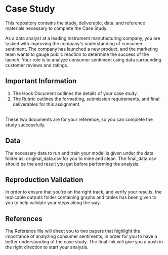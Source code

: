 # Case Study
This repository contains the study, deliverable, data, and reference materials necessary to complete the Case Study.

As a data analyst at a leading instrument manufacturing company, you are tasked with improving the company's understanding of consumer sentiment. The company has launched a new product, and the marketing team wants to gauge public reaction to determine the success of the launch. Your role is to analyze consumer sentiment using data surrounding customer reviews and ratings.

## Important Information
1. The Hook Document outlines the details of your case study.
2. The Rubric outlines the formatting, submission requirements, and final deliverables for this assignment. <br />
<br /> 
These two documents are for your reference, so you can complete the study successfully.

## Data
The necessary data to run and train your model is given under the data folder as: original_data.csv for you to mine and clean. The final_data.csv should be the end result you get before performing the analysis.

## Reproduction Validation
In order to ensure that you're on the right track, and verify your results, the replicable outputs folder containing graphs and tables has been given to you to help validate your steps along the way.

## References
The Reference file will direct you to two papers that highlight the importance of analyzing consumer sentiments, in order for you to have a better understanding of the case study. The final link will give you a push in the right direction to start your analysis.
